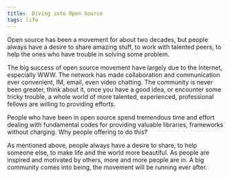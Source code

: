 ```yaml
---
title:  Diving into Open Source
tags: life
---
```


Open source has been a movement for about two decades, but people always have a desire to share amazing stuff, to work with talented peers, to help the ones who have trouble in solving some problem. 

The big success of open source movement have largely due to the Internet, especially WWW. The network has made collaboration and communication ever convenient, IM, email, even video chatting. The community is never been greater, think about it, once you have a good idea, or encounter some tricky trouble, a whole world of more talented, experienced, professional fellows are willing to providing efforts.

People who have been in open source spend tremendous time and effort dealing with fundamental codes for providing valuable libraries, frameworks without charging. Why people offering to do this?

As mentioned above, people always have a desire to share, to help someone else, to make life and the world more beautiful. As people are inspired and motivated by others, more and more people are in. A big community comes into being, the movement will be running ever after.